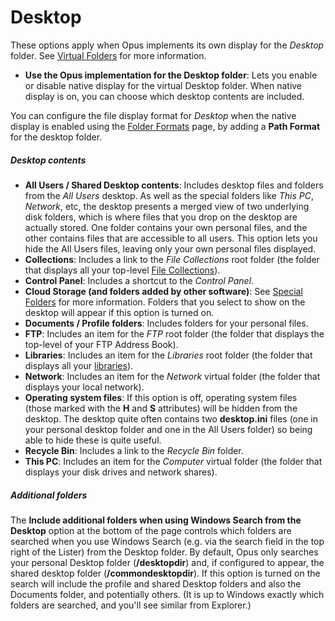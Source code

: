 # Desktop

These options apply when Opus implements its own display for the *Desktop* folder. See [Virtual Folders](../virtual_folders/README.md) for more information.

- **Use the Opus implementation for the Desktop folder**: Lets you enable or disable native display for the virtual Desktop folder. When native display is on, you can choose which desktop contents are included.

You can configure the file display format for *Desktop* when the native display is enabled using the [Folder Formats](../folder_formats/README.md) page, by adding a **Path Format** for the desktop folder.

##### Desktop contents

- **All Users / Shared Desktop contents**: Includes desktop files and folders from the *All Users* desktop. As well as the special folders like *This PC*, *Network*, etc, the desktop presents a merged view of two underlying disk folders, which is where files that you drop on the desktop are actually stored. One folder contains your own personal files, and the other contains files that are accessible to all users. This option lets you hide the All Users files, leaving only your own personal files displayed.
- **Collections**: Includes a link to the *File Collections* root folder (the folder that displays all your top-level [File Collections](/Manual/basic_concepts/virtual_file_system/file_collections/README.md)).
- **Control Panel**: Includes a shortcut to the *Control Panel*.
- **Cloud Storage (and folders added by other software)**: See [Special Folders](../special_folders.md) for more information. Folders that you select to show on the desktop will appear if this option is turned on.
- **Documents / Profile folders**: Includes folders for your personal files.
- **FTP**: Includes an item for the *FTP* root folder (the folder that displays the top-level of your FTP Address Book).
- **Libraries**: Includes an item for the *Libraries* root folder (the folder that displays all your [libraries](/Manual/basic_concepts/virtual_file_system/libraries.md)).
- **Network**: Includes an item for the *Network* virtual folder (the folder that displays your local network).
- **Operating system files**: If this option is off, operating system files (those marked with the **H** and **S** attributes) will be hidden from the desktop. The desktop quite often contains two **desktop.ini** files (one in your personal desktop folder and one in the All Users folder) so being able to hide these is quite useful.
- **Recycle Bin**: Includes a link to the *Recycle Bin* folder.
- **This PC**: Includes an item for the *Computer* virtual folder (the folder that displays your disk drives and network shares).

##### Additional folders

The **Include additional folders when using Windows Search from the Desktop** option at the bottom of the page controls which folders are searched when you use Windows Search (e.g. via the search field in the top right of the Lister) from the Desktop folder. By default, Opus only searches your personal Desktop folder (**/desktopdir**) and, if configured to appear, the shared desktop folder (**/commondesktopdir**). If this option is turned on the search will include the profile and shared Desktop folders and also the Documents folder, and potentially others. (It is up to Windows exactly which folders are searched, and you'll see similar from Explorer.)

